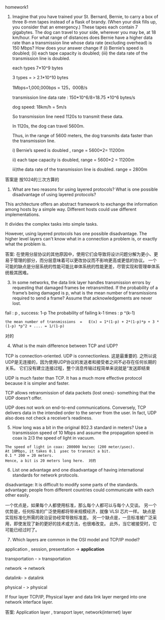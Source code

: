 homework1 

1. Imagine that you have trained your St. Bernard, Bernie, to carry a box of three 8-mm tapes instead of a flask of brandy. (When your disk fills up, you consider that an emergency.) These tapes each contain 7 gigabytes. The dog can travel to your side, wherever you may be, at 18 km/hour. For what range of distances does Bernie have a higher data rate than a transmission line whose data rate (excluding overhead) is 150 Mbps? How does your answer change if (i) Bernie’s speed is doubled; (ii) each tape capacity is doubled; (iii) the data rate of the transmission line is doubled.

   each types 7*10^9 bytes 

   3 types  = >  2.1*10^10 bytes 

   1Mbps=1,000,000bps = 125，000B/s

   transmission line data rate : 150*10^6/8=18.75 *10^6 bytes/s

   dog speed: 18km/h = 5m/s

   So transmission line need 1120s to transmit these data.

   In 1120s, the dog can travel 5600m. 

   Thus, in the range of 5600 meters, the dog transmits data faster than the transmission line.

   i) Bernie’s speed is doubled , range  = 5600*2= 11200m

   ii) each tape capacity is doubled, range = 5600*2 = 11200m

   iii)the data rate of the transmission line is doubled. range = 2800m


答案是 按1024的三次方算的



1. What are two reasons for using layered protocols? What is one possible disadvantage of using layered protocols?

This architecture offers an abstract framework to exchange the information among hosts by a simple way. Different hosts could use different implementations.

It divides the complex tasks into simple tasks.

However, using layered protocols has one possible disadvantage. The higher level layers  can't know what in a connection a problem is, or exactly what the problem is.

答案:  在使用分层协议的其他原因中，使用它们会导致将设计问题分解为更小、更易于管理的部分，而分层意味着可以更改协议而不影响更高或更低的协议。 一个可能的缺点是分层系统的性能可能比单体系统的性能更差，尽管实现和管理单体系统极其困难。


3. In some networks, the data link layer handles transmission errors by requesting that damaged frames be retransmitted. If the probability of a frame’s being damaged is p, what is the mean number of transmissions required to send a frame? Assume that acknowledgements are never lost.

fail : p    ,  success: 1-p  The probability of failing k-1 times :  p ^(k-1)

```
the mean number of transmissions  =   E(x) = 1*(1-p) + 2*(1-p)*p + 3 *(1-p) *p^2 + .... = 1/(1-p)
```

对的

4. What is the main difference between TCP and UDP?

TCP is connection-oriented. UDP is connectionless. 这是最重要的. 之所以说UDP是无连接的，因为使用UDP协议的发送者和接受者之间不必存在任何长期的关系。 它们没有建立连接过程，整个消息传输过程简单来说就是“发送即结束

UDP is much faster than TCP. It has a much more effective protocol because it is simpler and faster.

TCP allows retransmission of data packets (lost ones)- something that the UDP doesn’t offer. 

UDP does not work on end-to-end communications. Conversely, TCP delivers data in the intended order to the server from the user. In fact, UDP also does not check a receiver’s readiness. 

5. How long was a bit in the original 802.3 standard in meters? Use a transmission speed of 10 Mbps and assume the propagation speed in coax is 2/3 the speed of light in vacuum.

```
The speed of light in coax: 200000 km/sec (200 meter/μsec).
At 10Mbps, it takes 0.1  μsec to transmit a bit.
0.1 * 200 = 20 meters.
Hence, a bit is 20 meters long here.  对的
```

6. List one advantage and one disadvantage of having international standards for network protocols.

disadvantage: It is difficult to modify some parts of the standards.
advantage: people from different countries could communicate with each other easily. 

一个优点是，如果每个人都使用标准，那么每个人都可以与每个人交谈。 另一个优势是，任何标准的广泛使用都将带来规模经济，就像 VLSI 芯片一样。 缺点是实现标准化所需的政治妥协经常导致标准差。 另一个缺点是，一旦标准被广泛采用，即使发现了新的更好的技术或方法，也很难改变。 此外，当它被接受时，它可能已经过时了。

7. Which layers are common in the OSI model and TCP/IP model?

application , session, presentation -> **application**

transportation - > transportation

network -> network

datalink- > datalink

physical - > physical 

If four layer TCP/IP, Physical layer and data link layer merged into one network interface layer.

答案: Application layer , transport layer, network(internet) layer

